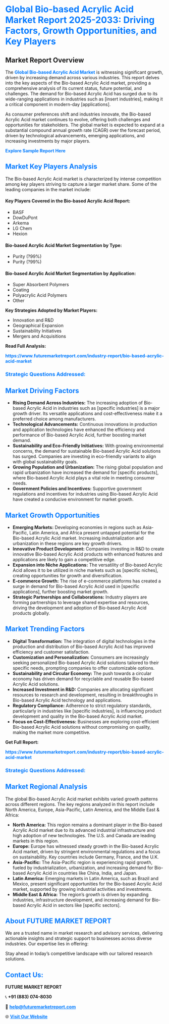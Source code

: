 <h1 style="color: #007BFF;">Global Bio-based Acrylic Acid Market Report 2025-2033: Driving Factors, Growth Opportunities, and Key Players</h1>

<section id="overview">
<h2>Market Report Overview</h2>
<p>The <a href="https://www.futuremarketreport.com/industry-report/bio-based-acrylic-acid-market" style="color: #007BFF; text-decoration: none;"><strong>Global Bio-based Acrylic Acid Market</strong></a> is witnessing significant growth, driven by increasing demand across various industries. This report delves into the key aspects of the Bio-based Acrylic Acid market, providing a comprehensive analysis of its current status, future potential, and challenges. The demand for Bio-based Acrylic Acid has surged due to its wide-ranging applications in industries such as [insert industries], making it a critical component in modern-day [applications].</p>
<p>As consumer preferences shift and industries innovate, the Bio-based Acrylic Acid market continues to evolve, offering both challenges and opportunities for stakeholders. The global market is expected to expand at a substantial compound annual growth rate (CAGR) over the forecast period, driven by technological advancements, emerging applications, and increasing investments by major players.</p>
</section>

<section id="overview">
<p><a href="https://www.futuremarketreport.com/request-sample/reportId=26561" style="color: #007BFF; text-decoration: none;"><strong>Explore Sample Report Here</strong></a></p>
</section>

<section id="key-players">
<h2 style="color: #007BFF;">Market Key Players Analysis</h2>
<p>The Bio-based Acrylic Acid market is characterized by intense competition among key players striving to capture a larger market share. Some of the leading companies in the market include:</p>
<h4>Key Players Covered in the Bio-based Acrylic Acid Report:</h4>
<ul><li>BASF</li><li>DowDuPont</li><li>Arkema</li><li>LG Chem</li><li>Hexion</li></ul>
<h4>Bio-based Acrylic Acid Market Segmentation by Type:</h4>
<ul><li>Purity (?99%)</li><li>Purity (?99%)</li></ul>

<h4>Bio-based Acrylic Acid Market Segmentation by Application:</h4>
<ul><li>Super Absorbent Polymers</li><li>Coating</li><li>Polyacrylic Acid Polymers</li><li>Other</li></ul>
<p><strong>Key Strategies Adopted by Market Players:</strong></p>
<ul>
<li>Innovation and R&D</li>
<li>Geographical Expansion</li>
<li>Sustainability Initiatives</li>
<li>Mergers and Acquisitions</li>
</ul>
</section>

<section>
<p><strong>Read Full Analysis: </strong></p><a href="https://www.futuremarketreport.com/industry-report/bio-based-acrylic-acid-market" style="color: #007BFF; text-decoration: none;"><strong>https://www.futuremarketreport.com/industry-report/bio-based-acrylic-acid-market</strong></a>
<h3 style="color: #007BFF;">Strategic Questions Addressed:</h3>
</section>

<section id="driving-factors">
<h2 style="color: #007BFF;">Market Driving Factors</h2>
<ul>
<li><strong>Rising Demand Across Industries:</strong> The increasing adoption of Bio-based Acrylic Acid in industries such as [specific industries] is a major growth driver. Its versatile applications and cost-effectiveness make it a preferred choice among manufacturers.</li>
<li><strong>Technological Advancements:</strong> Continuous innovations in production and application technologies have enhanced the efficiency and performance of Bio-based Acrylic Acid, further boosting market demand.</li>
<li><strong>Sustainability and Eco-Friendly Initiatives:</strong> With growing environmental concerns, the demand for sustainable Bio-based Acrylic Acid solutions has surged. Companies are investing in eco-friendly variants to align with global sustainability goals.</li>
<li><strong>Growing Population and Urbanization:</strong> The rising global population and rapid urbanization have increased the demand for [specific products], where Bio-based Acrylic Acid plays a vital role in meeting consumer needs.</li>
<li><strong>Government Policies and Incentives:</strong> Supportive government regulations and incentives for industries using Bio-based Acrylic Acid have created a conducive environment for market growth.</li>
</ul>
</section>

<section id="growth-opportunities">
<h2 style="color: #007BFF;">Market Growth Opportunities</h2>
<ul>
<li><strong>Emerging Markets:</strong> Developing economies in regions such as Asia-Pacific, Latin America, and Africa present untapped potential for the Bio-based Acrylic Acid market. Increasing industrialization and urbanization in these regions are key growth drivers.</li>
<li><strong>Innovative Product Development:</strong> Companies investing in R&D to create innovative Bio-based Acrylic Acid products with enhanced features and applications are likely to gain a competitive edge.</li>
<li><strong>Expansion into Niche Applications:</strong> The versatility of Bio-based Acrylic Acid allows it to be utilized in niche markets such as [specific niches], creating opportunities for growth and diversification.</li>
<li><strong>E-commerce Growth:</strong> The rise of e-commerce platforms has created a surge in demand for Bio-based Acrylic Acid used in [specific applications], further boosting market growth.</li>
<li><strong>Strategic Partnerships and Collaborations:</strong> Industry players are forming partnerships to leverage shared expertise and resources, driving the development and adoption of Bio-based Acrylic Acid products globally.</li>
</ul>
</section>

<section id="trending-factors">
<h2 style="color: #007BFF;">Market Trending Factors</h2>
<ul>
<li><strong>Digital Transformation:</strong> The integration of digital technologies in the production and distribution of Bio-based Acrylic Acid has improved efficiency and customer satisfaction.</li>
<li><strong>Customization and Personalization:</strong> Consumers are increasingly seeking personalized Bio-based Acrylic Acid solutions tailored to their specific needs, prompting companies to offer customizable options.</li>
<li><strong>Sustainability and Circular Economy:</strong> The push towards a circular economy has driven demand for recyclable and reusable Bio-based Acrylic Acid solutions.</li>
<li><strong>Increased Investment in R&D:</strong> Companies are allocating significant resources to research and development, resulting in breakthroughs in Bio-based Acrylic Acid technology and applications.</li>
<li><strong>Regulatory Compliance:</strong> Adherence to strict regulatory standards, particularly in industries like [specific industries], is influencing product development and quality in the Bio-based Acrylic Acid market.</li>
<li><strong>Focus on Cost-Effectiveness:</strong> Businesses are exploring cost-efficient Bio-based Acrylic Acid solutions without compromising on quality, making the market more competitive.</li>
</ul>
</section>

<section>
<p><strong>Get Full Report: </strong></p><a href="https://www.futuremarketreport.com/industry-report/bio-based-acrylic-acid-market" style="color: #007BFF; text-decoration: none;"><strong>https://www.futuremarketreport.com/industry-report/bio-based-acrylic-acid-market</strong></a>
<h3 style="color: #007BFF;">Strategic Questions Addressed:</h3>
</section>


<section id="regional-analysis">
<h2 style="color: #007BFF;">Market Regional Analysis</h2>
<p>The global Bio-based Acrylic Acid market exhibits varied growth patterns across different regions. The key regions analyzed in this report include North America, Europe, Asia-Pacific, Latin America, and the Middle East & Africa:</p>
<ul>
<li><strong>North America:</strong> This region remains a dominant player in the Bio-based Acrylic Acid market due to its advanced industrial infrastructure and high adoption of new technologies. The U.S. and Canada are leading markets in this region.</li>
<li><strong>Europe:</strong> Europe has witnessed steady growth in the Bio-based Acrylic Acid market, driven by stringent environmental regulations and a focus on sustainability. Key countries include Germany, France, and the U.K.</li>
<li><strong>Asia-Pacific:</strong> The Asia-Pacific region is experiencing rapid growth, fueled by industrialization, urbanization, and increasing demand for Bio-based Acrylic Acid in countries like China, India, and Japan.</li>
<li><strong>Latin America:</strong> Emerging markets in Latin America, such as Brazil and Mexico, present significant opportunities for the Bio-based Acrylic Acid market, supported by growing industrial activities and investments.</li>
<li><strong>Middle East & Africa:</strong> The region’s growth is driven by expanding industries, infrastructure development, and increasing demand for Bio-based Acrylic Acid in sectors like [specific sectors].</li>
</ul>
</section>

<footer>
<h2 style="color: #007BFF;">About FUTURE MARKET REPORT</h2>
<p>We are a trusted name in market research and advisory services, delivering actionable insights and strategic support to businesses across diverse industries. Our expertise lies in offering:</p>

<p>Stay ahead in today’s competitive landscape with our tailored research solutions.</p>

<h2 style="color: #007BFF;">Contact Us:</h2>
<p><strong>FUTURE MARKET REPORT</strong></p>
<p>📞 <strong>+91 (883) 074-8030</strong></p>
<p>📧 <strong><a href="mailto:help@futuremarketreport.com" style="color: #007BFF;">help@futuremarketreport.com</a></strong></p>
<p>🌐 <strong><a href="https://www.futuremarketreport.com/" style="color: #007BFF;">Visit Our Website</a></strong></p>
</footer>